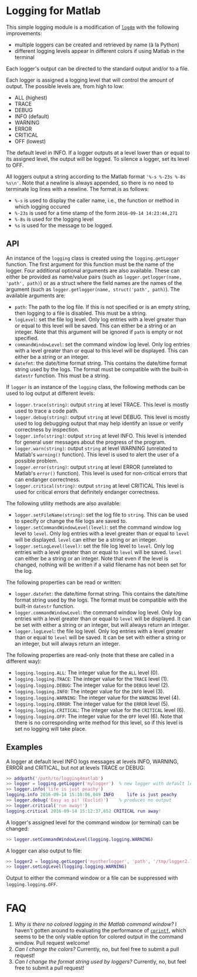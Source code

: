 # Logging for Matlab

This simple logging module is a modification of [`log4m`](http://goo.gl/qDUcvZ)
with the following improvements:

* multiple loggers can be created and retrieved by name (à la Python)
* different logging levels appear in different colors if using Matlab in the terminal

Each logger's output can be directed to the standard output and/or to a file.

Each logger is assigned a logging level that will control the amount of output.
The possible levels are, from high to low:

* ALL (highest)
* TRACE
* DEBUG
* INFO (default)
* WARNING
* ERROR
* CRITICAL
* OFF (lowest)

The default level in INFO.
If a logger outputs at a level lower than or equal to its assigned level, the output will be logged.
To silence a logger, set its level to OFF.

All loggers output a string according to the Matlab format `'%-s %-23s %-8s %s\n'`.
Note that a newline is always appended, so there is no need to terminate log lines
with a newline.
The format is as follows:
* `%-s` is used to display the caller name, i.e., the function or method in which
  logging occured
* `%-23s` is used for a time stamp of the form `2016-09-14 14:23:44,271`
* `%-8s` is used for the logging level
* `%s` is used for the message to be logged.

## API

An instance of the `logging` class is created using the `logging.getLogger` function.
The first argument for this function must be the name of the logger. Four additional
optional arguments are also available.  These can either be provided as name/value
pairs (such as `logger.getlogger(name, 'path', path)`) or as a struct where the
field names are the names of the argument (such as `logger.getlogger(name, struct('path', path)`).
The available arguments are:

* `path`: The path to the log file.  If this is not specified or is an empty string,
  then logging to a file is disabled.
  This must be a string.
* `logLevel`: set the file log level.
  Only log entries with a level greater than or equal to this level will be saved.
  This can either be a string or an integer.
  Note that this argument will be ignored if `path` is empty or not specified.
* `commandWindowLevel`: set the command window log level.
  Only log entries with a level greater than or equal to this level will be displayed.
  This can either be a string or an integer.
* `datefmt`: the date/time format string.
  This contains the date/time format string used by the logs.
  The format must be compatible with the built-in `datestr` function.
  This must be a string.

If `logger` is an instance of the `logging` class, the following methods can be used
to log output at different levels:

* `logger.trace(string)`: output `string` at level TRACE.
  This level is mostly used to trace a code path.
* `logger.debug(string)`: output `string` at level DEBUG.
  This level is mostly used to log debugging output that may help identify an issue
  or verify correctness by inspection.
* `logger.info(string)`: output `string` at level INFO.
  This level is intended for general user messages about the progress of the program.
* `logger.warn(string)`: output `string` at level WARNING (unrelated to Matlab's `warning()` function).
  This level is used to alert the user of a possible problem.
* `logger.error(string)`: output `string` at level ERROR (unrelated to Matlab's `error()` function).
  This level is used for non-critical errors that can endanger correctness.
* `logger.critical(string)`: output `string` at level CRITICAL
  This level is used for critical errors that definitely endanger correctness.
  
The following utility methods are also available:

* `logger.setFileName(string)`: set the log file to `string`.
  This can be used to specify or change the file logs are saved to.
* `logger.setCommandWindowLevel(level)`: set the command window log level to `level`.
  Only log entries with a level greater than or equal to `level` will be displayed.
  `level` can either be a string or an integer.
* `logger.setLogLevel(level)`: set the file log level to `level`.
  Only log entries with a level greater than or equal to `level` will be saved.
  `level` can either be a string or an integer.
  Note that even if the level is changed, nothing will be written if a valid
  filename has not been set for the log.

The following properties can be read or written:

* `logger.datefmt`: the date/time format string.
  This contains the date/time format string used by the logs.
  The format must be compatible with the built-in `datestr` function.
* `logger.commandWindowLevel`: the command window log level.
  Only log entries with a level greater than or equal to `level` will be displayed.
  It can be set with either a string or an integer, but will always return an integer.
* `logger.logLevel`: the file log level.
  Only log entries with a level greater than or equal to `level` will be saved.
  It can be set with either a string or an integer, but will always return an integer.

The following properties are read-only (note that these are called in a different way):

* `logging.logging.ALL`: The integer value for the `ALL` level (0).
* `logging.logging.TRACE`: The integer value for the `TRACE` level (1).
* `logging.logging.DEBUG`: The integer value for the `DEBUG` level (2).
* `logging.logging.INFO`: The integer value for the `INFO` level (3).
* `logging.logging.WARNING`: The integer value for the `WARNING` level (4).
* `logging.logging.ERROR`: The integer value for the `ERROR` level (5).
* `logging.logging.CRITICAL`: The integer value for the `CRITICAL` level (6).
* `logging.logging.OFF`: The integer value for the `OFF` level (6).
  Note that there is no corresponding write method for this level, 
  so if this level is set no logging will take place.

## Examples

A logger at default level INFO logs messages at levels INFO, WARNING, ERROR and CRITICAL, but not at levels TRACE or DEBUG:

```matlab
>> addpath('/path/to/logging4matlab')
>> logger = logging.getLogger('mylogger')  % new logger with default level INFO
>> logger.info('life is just peachy')
logging.info 2016-09-14 15:10:06,049 INFO     life is just peachy
>> logger.debug('Easy as pi! (Euclid)')    % produces no output
>> logger.critical('run away!')
logging.critical 2016-09-14 15:12:37,652 CRITICAL run away!
```

A logger's assigned level for the command window (or terminal) can be changed:

```matlab
>> logger.setCommandWindowLevel(logging.logging.WARNING)
```

A logger can also output to file:

```matlab
>> logger2 = logging.getLogger('myotherlogger', 'path', '/tmp/logger2.log')
>> logger.setLogLevel(logging.logging.WARNING)
```

Output to either the command window or a file can be suppressed with `logging.logging.OFF`.

# FAQ

1. *Why is there no colored logging in the Matlab command window?*
   I haven't gotten around to evaluating the performance of [`cprintf`](https://goo.gl/Nw5OOy),
   which seems to be the only viable option for colored output in the command window.
   Pull request welcome!
2. *Can I change the colors?*
   Currently, no, but feel free to submit a pull request!
3. *Can I change the format string used by loggers?*
   Currently, no, but feel free to submit a pull request!

